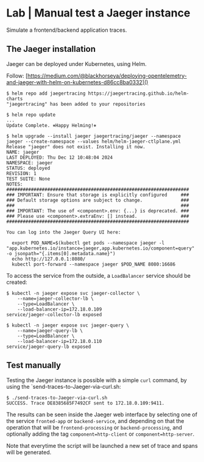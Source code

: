 # Lab | Manual test a Jaeger instance

Simulate a frontend/backend application traces.

## The Jaeger installation

Jaeger can be deployed under Kubernetes, using Helm.

Follow: [https://medium.com/@blackhorseya/deploying-opentelemetry-and-jaeger-with-helm-on-kubernetes-d86cc8ba0332]()

```console
$ helm repo add jaegertracing https://jaegertracing.github.io/helm-charts
"jaegertracing" has been added to your repositories

$ helm repo update
...
Update Complete. ⎈Happy Helming!⎈

$ helm upgrade --install jaeger jaegertracing/jaeger --namespace jaeger --create-namespace --values helm/helm-jaeger-ctlplane.yml
Release "jaeger" does not exist. Installing it now.
NAME: jaeger
LAST DEPLOYED: Thu Dec 12 10:48:04 2024
NAMESPACE: jaeger
STATUS: deployed
REVISION: 1
TEST SUITE: None
NOTES:
###################################################################
### IMPORTANT: Ensure that storage is explicitly configured     ###
### Default storage options are subject to change.              ###
###                                                             ###
### IMPORTANT: The use of <component>.env: {...} is deprecated. ###
### Please use <component>.extraEnv: [] instead.                ###
###################################################################

You can log into the Jaeger Query UI here:

  export POD_NAME=$(kubectl get pods --namespace jaeger -l "app.kubernetes.io/instance=jaeger,app.kubernetes.io/component=query" -o jsonpath="{.items[0].metadata.name}")
  echo http://127.0.0.1:8080/
  kubectl port-forward --namespace jaeger $POD_NAME 8080:16686
```

To access the service from the outside, a `LoadBalancer` service should be
created:

```console
$ kubectl -n jaeger expose svc jaeger-collector \
    --name=jaeger-collector-lb \
    --type=LoadBalancer \
    --load-balancer-ip=172.18.0.109
service/jaeger-collector-lb exposed

$ kubectl -n jaeger expose svc jaeger-query \
    --name=jaeger-query-lb \
    --type=LoadBalancer \
    --load-balancer-ip=172.18.0.110
service/jaeger-query-lb exposed
```

## Test manually

Testing the Jaeger instance is possible with a simple `curl` command, by using
the `send-traces-to-Jaeger-via-curl.sh:

```console
$ ./send-traces-to-Jaeger-via-curl.sh 
SUCCESS. Trace DE8385685F7492CF sent to 172.18.0.109:9411.
```

The results can be seen inside the Jaeger web interface by selecting one of the
service `fronted-app` or `backend-service`, and depending on that the operation
that will be `frontend-processing` or `backend-processing`, and optionally
adding the tag `component=http-client` or `component=http-server`.

Note that everytime the script will be launched a new set of trace and spans
will be generated.
